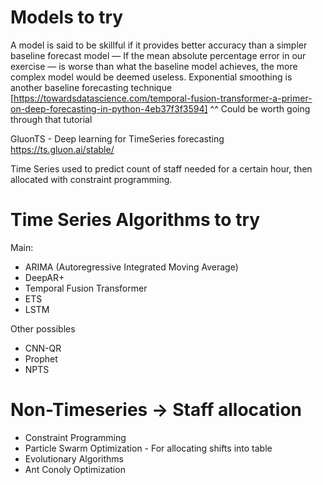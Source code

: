 # Models to try
A model is said to be skillful if it provides better accuracy than a simpler baseline forecast model — If the mean absolute percentage error in our exercise — is worse than what the baseline model achieves, the more complex model would be deemed useless. Exponential smoothing is another baseline forecasting technique
[https://towardsdatascience.com/temporal-fusion-transformer-a-primer-on-deep-forecasting-in-python-4eb37f3f3594] 
^^ Could be worth going through that tutorial


GluonTS - Deep learning for TimeSeries forecasting
https://ts.gluon.ai/stable/


Time Series used to predict count of staff needed for a certain hour, then allocated with constraint programming.   


# Time Series Algorithms to try
Main:   
- ARIMA (Autoregressive Integrated Moving Average)
- DeepAR+
- Temporal Fusion Transformer
- ETS
- LSTM   

Other possibles
- CNN-QR
- Prophet
- NPTS

# Non-Timeseries -> Staff allocation
- Constraint Programming
- Particle Swarm Optimization - For allocating shifts into table
- Evolutionary Algorithms
- Ant Conoly Optimization